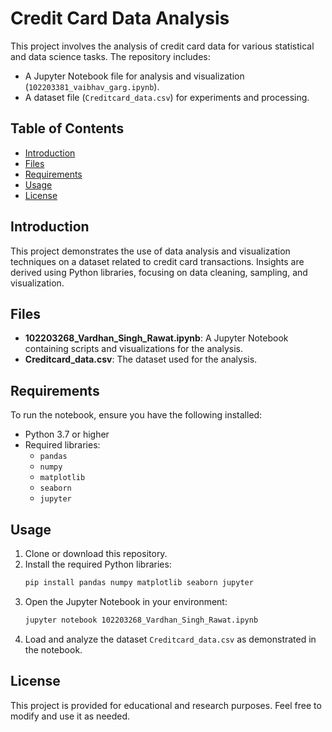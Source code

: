 
# Credit Card Data Analysis

This project involves the analysis of credit card data for various statistical and data science tasks. The repository includes:
- A Jupyter Notebook file for analysis and visualization (`102203381_vaibhav_garg.ipynb`).
- A dataset file (`Creditcard_data.csv`) for experiments and processing.

## Table of Contents

- [Introduction](#introduction)
- [Files](#files)
- [Requirements](#requirements)
- [Usage](#usage)
- [License](#license)

## Introduction

This project demonstrates the use of data analysis and visualization techniques on a dataset related to credit card transactions. Insights are derived using Python libraries, focusing on data cleaning, sampling, and visualization.

## Files

- **102203268_Vardhan_Singh_Rawat.ipynb**: A Jupyter Notebook containing scripts and visualizations for the analysis.
- **Creditcard_data.csv**: The dataset used for the analysis.

## Requirements

To run the notebook, ensure you have the following installed:
- Python 3.7 or higher
- Required libraries:
  - `pandas`
  - `numpy`
  - `matplotlib`
  - `seaborn`
  - `jupyter`

## Usage

1. Clone or download this repository.
2. Install the required Python libraries:
   ```bash
   pip install pandas numpy matplotlib seaborn jupyter
   ```
3. Open the Jupyter Notebook in your environment:
   ```bash
   jupyter notebook 102203268_Vardhan_Singh_Rawat.ipynb
   ```
4. Load and analyze the dataset `Creditcard_data.csv` as demonstrated in the notebook.

## License

This project is provided for educational and research purposes. Feel free to modify and use it as needed.
